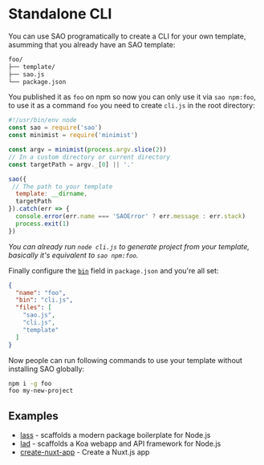 # Standalone CLI

You can use SAO programatically to create a CLI for your own template, asumming that you already have an SAO template:

```bash
foo/
├── template/
├── sao.js
└── package.json
```

You published it as `foo` on npm so now you can only use it via `sao npm:foo`, to use it as a command `foo` you need to create `cli.js` in the root directory:

```js
#!/usr/bin/env node
const sao = require('sao')
const minimist = require('minimist')

const argv = minimist(process.argv.slice(2))
// In a custom directory or current directory
const targetPath = argv._[0] || '.'

sao({
 // The path to your template
  template: __dirname,
  targetPath
}).catch(err => {
  console.error(err.name === 'SAOError' ? err.message : err.stack)
  process.exit(1)
})
```

*You can already run `node cli.js` to generate project from your template, basically it's equivalent to `sao npm:foo`.*

Finally configure the [`bin`](https://docs.npmjs.com/files/package.json#bin) field in `package.json` and you're all set:

```json
{
  "name": "foo",
  "bin": "cli.js",
  "files": [
    "sao.js",
    "cli.js",
    "template"
  ]
}
```

Now people can run following commands to use your template without installing SAO globally:

```bash
npm i -g foo
foo my-new-project
```

## Examples

- [lass](https://github.com/lassjs/lass) - scaffolds a modern package boilerplate for Node.js
- [lad](https://github.com/ladjs/lad) - scaffolds a Koa webapp and API framework for Node.js
- [create-nuxt-app](https://github.com/nuxt-community/create-nuxt-app) - Create a Nuxt.js app
